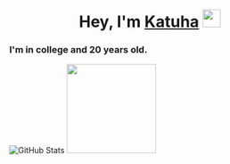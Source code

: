 <h1 align="center">Hey, I'm <a href="https://katuha1.github.io/web-site/" target="_blank">Katuha</a> 
<img src="https://kittyclub.ru/wp-content/uploads/2015/08/cat-vampire-e1440582745634.jpg" height="32"/></h1>
<h3>I'm in college and 20 years old.</h3>

![GitHub Stats](https://github-readme-stats.vercel.app/api?username=katuha1&theme=radical)
<img height="160em" src="https://github-readme-stats.vercel.app/api/top-langs/?username=katuha1&layout=compact&langs_count=6"/>
